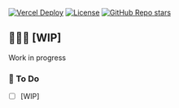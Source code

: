 [![Vercel Deploy](https://deploy-badge.vercel.app/vercel/salmoon)](https:/salmoon.vercel.app/)
[![License](https://img.shields.io/github/license/msafdev/salmoon)](https://github.com/msafdev/salmoon/blob/main/LICENSE.txt)
[![GitHub Repo stars](https://img.shields.io/github/stars/msafdev/salmoon?style=flat&color=yellow)](https://github.com/msafdev/salmoon/stargazers)

## 👨🏻‍💻 [WIP]

Work in progress

### 🚦 To Do

- [ ] [WIP]
